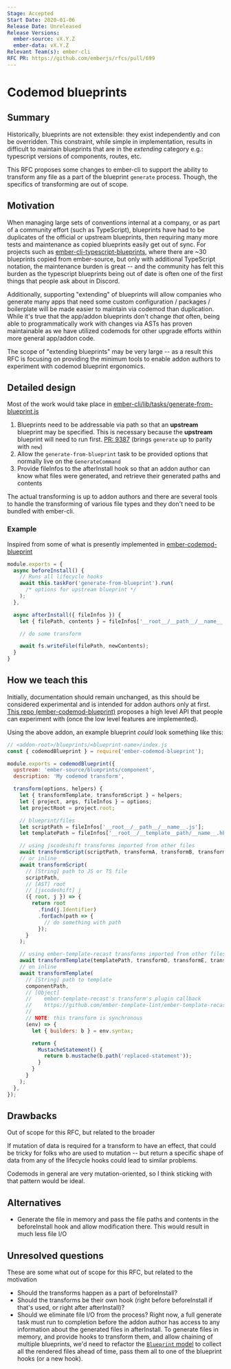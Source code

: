 ```yaml
---
Stage: Accepted
Start Date: 2020-01-06
Release Date: Unreleased
Release Versions:
  ember-source: vX.Y.Z
  ember-data: vX.Y.Z
Relevant Team(s): ember-cli
RFC PR: https://github.com/emberjs/rfcs/pull/699
---
```


<!---
Directions for above:

Stage: Leave as is
Start Date: Fill in with today's date, YYYY-MM-DD
Release Date: Leave as is
Release Versions: Leave as is
Relevant Team(s): Fill this in with the [team(s)](README.md#relevant-teams) to which this RFC applies
RFC PR: Fill this in with the URL for the Proposal RFC PR
-->

# Codemod blueprints

## Summary

Historically, blueprints are not extensible: they exist independently and con be
overridden.
This constraint, while simple in implementation, results in difficult to maintain
blueprints that are in the _extending_ category e.g.: typescript versions of
components, routes, etc.

This RFC proposes some changes to ember-cli to support the ability to transform
any file as a part of the blueprint `generate` process. Though, the specifics of
transforming are out of scope.

## Motivation

When managing large sets of conventions internal at a company, or as part of a
community effort (such as TypeScript), blueprints have had to be duplicates of
the official or upstream blueprints, then requiring many more tests and maintenance
as copied blueprints easily get out of sync. For projects such as
[ember-cli-typescript-blueprints](https://github.com/typed-ember/ember-cli-typescript-blueprints/tree/master/blueprints),
where there are ~30 blueprints copied from ember-source, but only with additional
TypeScript notation, the maintenance burden is great -- and the community has
felt this burden as the typescript blueprints being out of date is often one of
the first things that people ask about in Discord.

Additionally, supporting "extending" of blueprints will allow companies who
generate many apps that need some custom configuration / packages / boilerplate
will be made easier to maintain via codemod than duplication. While it's true
that the app/addon blueprints don't change _that_ often, being able to
programmatically work with changes via ASTs has proven maintainable as we have
utilized codemods for other upgrade efforts within more general app/addon code.


The scope of "extending blueprints" may be very large -- as a result this RFC
is focusing on providing the minimum tools to enable addon authors to experiment
with codemod blueprint ergonomics.

## Detailed design

Most of the work would take place in [ember-cli/lib/tasks/generate-from-blueprint.js](https://github.com/ember-cli/ember-cli/blob/master/lib/tasks/generate-from-blueprint.js)

1. Blueprints need to be addressable via path so that an **upstream** blueprint
   may be specified. This is necessary because the **upstream** blueprint will need
   to run first.
   [PR: 9387](https://github.com/ember-cli/ember-cli/pull/9387)
   (brings `generate` up to parity with `new`)
2. Allow the `generate-from-blueprint` task to be provided options that normally
   live on the `GenerateCommand`
3. Provide fileInfos to the afterInstall hook so that an addon author can know
   what files were generated, and retrieve their generated paths and contents

The actual transforming is up to addon authors and there are several tools to
handle the transforming of various file types and they don't need to be bundled
with ember-cli.

### Example

Inspired from some of what is presently implemented in [ember-codemod-blueprint](https://github.com/NullVoxPopuli/ember-codemod-blueprint/blob/bb854e64c93912a6db96d140a3f5f0e81bebcce7/lib/base-blueprint.js)

```js
module.exports = {
  async beforeInstall() {
    // Runs all lifecycle hooks
    await this.taskFor('generate-from-blueprint').run(
      /* options for upstream blueprint */
    );
  },

  async afterInstall({ fileInfos }) {
    let { filePath, contents } = fileInfos['__root__/__path__/__name__.js'];

    // do some transform

    await fs.writeFile(filePath, newContents);
  }
}
```

## How we teach this

Initially, documentation should remain unchanged, as this should be considered
experimental and is intended for addon authors only at first.
[This repo (ember-codemod-blueprint)](https://github.com/NullVoxPopuli/ember-codemod-blueprint/pull/4)
proposes a high level API that people can experiment with (once the low level
features are implemented).

Using the above addon, an example blueprint _could_ look something like this:

```js
// <addon-root>/blueprints/<blueprint-name>/index.js
const { codemodBlueprint } = require('ember-codemod-blueprint');

module.exports = codemodBlueprint({
  upstream: 'ember-source/blueprints/component',
  description: 'My codemod transform',

  transform(options, helpers) {
    let { transformTemplate, transformScript } = helpers;
    let { project, args, fileInfos } = options;
    let projectRoot = project.root;

    // blueprint/files
    let scriptPath = fileInfos['__root__/__path__/__name__.js'];
    let templatePath = fileInfos['__root__/__template__path/__name__.hbs'];

    // using jscodeshift transforms imported from other files
    await transformScript(scriptPath, transformA, transformB, transformC);
    // or inline
    await transformScript(
      // [String] path to JS or TS file
      scriptPath,
      // [AST] root
      // [jscodeshift] j
      ({ root, j }) => {
        return root
          .find(j.Identifier)
          .forEach(path => {
            // do something with path
          });
      }
    );

    // using ember-template-recast transforms imported from other files
    await transformTemplate(templatePath, transformD, transformE, transformF);
    // on inline
    await transformTemplate(
      // [String] path to template
      componentPath,
      // [Object]
      //    ember-template-recast's transform's plugin callback
      //    https://github.com/ember-template-lint/ember-template-recast#transform
      //
      // NOTE: this transform is synchronous
      (env) => {
        let { builders: b } = env.syntax;

        return {
          MustacheStatement() {
            return b.mustache(b.path('replaced-statement'));
          }
        }
      }
    );
  },
});
```

## Drawbacks

Out of scope for this RFC, but related to the broader

If mutation of data is required for a transform to have an effect, that could be
tricky for folks who are used to mutation -- but return a specific shape of data
from any of the lifecycle hooks could lead to similar problems.

Codemods in general are very mutation-oriented, so I think sticking with that pattern
would be ideal.

## Alternatives

- Generate the file in memory and pass the file paths and contents in the
  beforeInstall hook and allow modification there.
  This would result in much less file I/O


## Unresolved questions

These are some what out of scope for this RFC, but related to the motivation

- Should the transforms happen as a part of beforeInstall?
- Should the transforms be their own hook (right before beforeInstall if that's
  used, or right after afterInstall)?
- Should we eliminate file I/O from the process? Right now, a full generate task
  must run to completion before the addon author has access to any information
  about the generated files in afterInstall. To generate files in memory, and
  provide hooks to transform them, and allow chaining of multiple blueprints,
  we'd need to refactor the [`Blueprint` model](https://github.com/ember-cli/ember-cli/blob/master/lib/models/blueprint.js#L295)
  to collect all the rendered files ahead of time, pass them all to one of the
  blueprint hooks (or a new hook).
